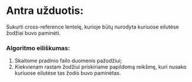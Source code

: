 # Antra užduotis:
Sukurti cross-reference lentelę, kurioje būtų nurodyta kuriuose eilutėse žodžiai buvo paminėti.

### Algoritmo eiliškumas:
1. Skaitome pradinio failo duomenis pažodžiui;
2. Kiekvienam rastam žodžiui priskiriame papildomą reikšmę, kuri nusako kuriuose eilutėse tas žodis buvo paminėtas.
